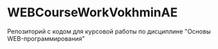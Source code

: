 # WEBCourseWorkVokhminAE
Репозиторий с кодом для курсовой работы по дисциплине "Основы WEB-программирования"

